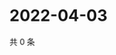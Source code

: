 # 2022-04-03

共 0 条

<!-- BEGIN WEIBO -->
<!-- 最后更新时间 Sun Apr 03 2022 19:00:35 GMT+0800 (China Standard Time) -->

<!-- END WEIBO -->
